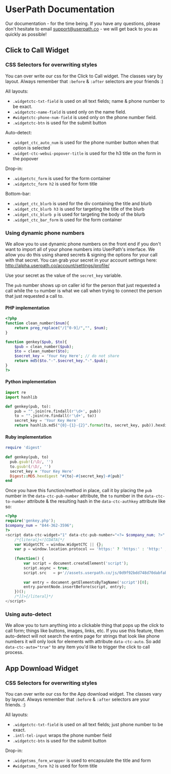 # UserPath Documentation
Our documentation - for the time being. If you have any questions, please don't hesitate to email support@userpath.co - we will get back to you as quickly as possible!

## Click to Call Widget

### CSS Selectors for overwriting styles
You can over write our css for the Click to Call widget. The classes vary by layout. Always remember that `:before` & `:after` selectors are your friends :)

All layouts:
- `.widgetctc-txt-field` is used on all text fields; name & phone number to be exact.
- `.widgetctc-name-field` is used only on the name field.
- `#widgetctc-phone-num-field` is used only on the phone number field.
- `.widgetctc-btn` is used for the submit button

Auto-detect:
- `.widget_ctc_auto_num` is used for the phone number button when that option is selected
- `.widget-ctc-webui-popover-title` is used for the h3 title on the form in the popover

Drop-in:
- `.widgetctc_form` is used for the form container
- `.widgetctc_form h2` is used for form title

Bottom-bar:
- `.widget_ctc_blurb` is used for the div containing the title and blurb
- `.widget_ctc_blurb h3` is used for targeting the title of the blurb
- `.widget_ctc_blurb p` is used for targeting the body of the blurb
- `.widget_ctc_bar_form` is used for the form container

### Using dynamic phone numbers
We allow you to use dynamic phone numbers on the front end if you don't want to import all of your phone numbers into UserPath's interface. We allow you do this using shared secrets & signing the options for your call with that secret. You can grab your secret in your account settings here: http://alpha.userpath.co/account/settings/profile/

Use your secret as the value of the `secret_key` variable.

The `pub` number shows up on caller id for the person that just requested a call while the `to` number is what we call when trying to connect the person that just requested a call to.

#### PHP implementation

```php
<?php
function clean_number($num){
	return preg_replace("/[^0-9]/","", $num);
}

function genkey($pub, $to){
	$pub = clean_number($pub);
	$to = clean_number($to);
	$secret_key = 'Your Key Here'; // do not share
	return md5($to."-".$secret_key."-".$pub);
}
?>
```

#### Python implementation
```python
import re
import hashlib 

def genkey(pub, to):
    pub = "".join(re.findall(r'\d+', pub))
    to = "".join(re.findall(r'\d+', to))
    secret_key = 'Your Key Here'
    return hashlib.md5("{0}-{1}-{2}".format(to, secret_key, pub)).hexdigest()
```

#### Ruby implementation
```ruby
require 'digest'
 
def genkey(pub, to)
  pub.gsub!(/\D/, '')
  to.gsub!(/\D/, '')
  secret_key = 'Your Key Here'
  Digest::MD5.hexdigest "#{to}-#{secret_key}-#{pub}"
end
```

Once you have this function/method in place, call it by placing the `pub` number in the `data-ctc-pub-number` attribute, the `to` number in the `data-ctc-to-number` attribute & the resulting hash in the `data-ctc-authkey` attribute like so:
```php
<?php
require('genkey.php');
$company_num = "844-362-3596";
?>
<script data-ctc-widget="1" data-ctc-pub-number="<?= $company_num; ?>" data-ctc-to-number="<?= $company_num; ?>" data-ctc-authkey="<?= genkey($company_num, $company_num); ?>">
    /*{literal}<![CDATA[*/
    var WidgetCTC = window.WidgetCTC || {};
    var p = window.location.protocol == 'https:' ? 'https:' : 'http:' ;
 
    (function() {
        var script = document.createElement('script');
        script.async = true;
        script.src   = p+'//assets.userpath.co/js/0d9f92bdd748d70dabfab3750f2139a2/click_to_call.min.js';
       
        var entry = document.getElementsByTagName('script')[0];
        entry.parentNode.insertBefore(script, entry);
    })();
    /*]]>{/literal}*/
</script>
```


### Using auto-detect
We allow you to turn anything into a clickable thing that pops up the click to call form; things like buttons, images, links, etc. If you use this feature, then auto-detect will not search the entire page for strings that look like phone numbers it will only look for elements with attribute `data-ctc-auto`. So add `data-ctc-auto="true"` to any item you'd like to trigger the click to call process. 

## App Download Widget

### CSS Selectors for overwriting styles
You can over write our css for the App download widget. The classes vary by layout. Always remember that `:before` & `:after` selectors are your friends. :)

All layouts:
- `.widgetctc-txt-field` is used on all text fields; just phone number to be exact.
- `.intl-tel-input` wraps the phone number field
- `.widgetctc-btn` is used for the submit button

Drop-in:
- `.widgetsms_form_wrapper` is used to encapsulate the title and form
- `#widgetsms_form h2` is used for form title
